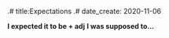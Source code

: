 .# title:Expectations
.# date_create: 2020-11-06

**I expected it to be + adj**
**I was supposed to...**
